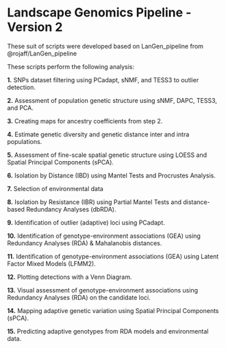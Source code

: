 # Landscape Genomics Pipeline - Version 2 
These suit of scripts were developed based on LanGen_pipeline from @rojaff/LanGen_pipeline

These scripts perform the following analysis:

<b>1.</b> SNPs dataset filtering using PCadapt, sNMF, and TESS3 to outlier detection.

<b>2.</b> Assessment of population genetic structure using sNMF, DAPC, TESS3, and PCA.

<b>3.</b> Creating maps for ancestry coefficients from step 2.

<b>4.</b> Estimate genetic diversity and genetic distance inter and intra populations.

<b>5.</b> Assessment of fine-scale spatial genetic structure using LOESS and Spatial Principal Components (sPCA).

<b>6.</b> Isolation by Distance (IBD) using Mantel Tests and Procrustes Analysis.

<b>7.</b> Selection of environmental data

<b>8.</b> Isolation by Resistance (IBR) using Partial Mantel Tests and distance-based Redundancy Analyses (dbRDA).

<b>9.</b> Identification of outlier (adaptive) loci using PCadapt.

<b>10.</b> Identification of genotype-environment associations (GEA) using Redundancy Analyses (RDA) & Mahalanobis distances.

<b>11.</b> Identification of genotype-environment associations (GEA) using Latent Factor Mixed Models (LFMM2).

<b>12.</b> Plotting detections with a Venn Diagram.

<b>13.</b> Visual assessment of genotype-environment associations using Redundancy Analyses (RDA) on the candidate loci.

<b>14.</b> Mapping adaptive genetic variation using Spatial Principal Components (sPCA).

<b>15.</b> Predicting adaptive genotypes from RDA models and environmental data.
    
